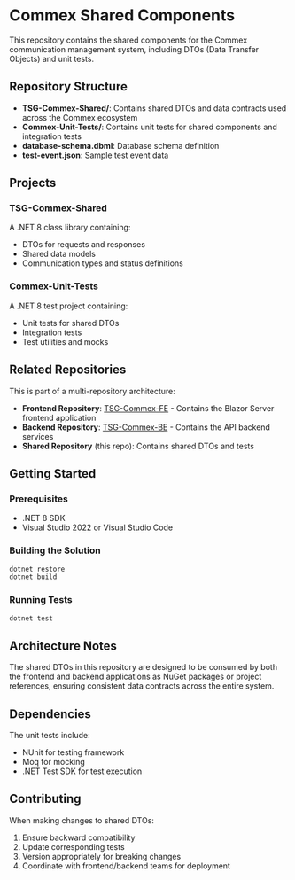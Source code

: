 # Commex Shared Components

This repository contains the shared components for the Commex communication management system, including DTOs (Data Transfer Objects) and unit tests.

## Repository Structure

- **TSG-Commex-Shared/**: Contains shared DTOs and data contracts used across the Commex ecosystem
- **Commex-Unit-Tests/**: Contains unit tests for shared components and integration tests
- **database-schema.dbml**: Database schema definition
- **test-event.json**: Sample test event data

## Projects

### TSG-Commex-Shared
A .NET 8 class library containing:
- DTOs for requests and responses
- Shared data models
- Communication types and status definitions

### Commex-Unit-Tests  
A .NET 8 test project containing:
- Unit tests for shared DTOs
- Integration tests
- Test utilities and mocks

## Related Repositories

This is part of a multi-repository architecture:
- **Frontend Repository**: [TSG-Commex-FE](https://github.com/York-Solutions-B2E/TSG-Commex-FE) - Contains the Blazor Server frontend application
- **Backend Repository**: [TSG-Commex-BE](https://github.com/York-Solutions-B2E/TSG-Commex-BE) - Contains the API backend services
- **Shared Repository** (this repo): Contains shared DTOs and tests

## Getting Started

### Prerequisites
- .NET 8 SDK
- Visual Studio 2022 or Visual Studio Code

### Building the Solution
```bash
dotnet restore
dotnet build
```

### Running Tests
```bash
dotnet test
```

## Architecture Notes

The shared DTOs in this repository are designed to be consumed by both the frontend and backend applications as NuGet packages or project references, ensuring consistent data contracts across the entire system.

## Dependencies

The unit tests include:
- NUnit for testing framework
- Moq for mocking
- .NET Test SDK for test execution

## Contributing

When making changes to shared DTOs:
1. Ensure backward compatibility
2. Update corresponding tests
3. Version appropriately for breaking changes
4. Coordinate with frontend/backend teams for deployment